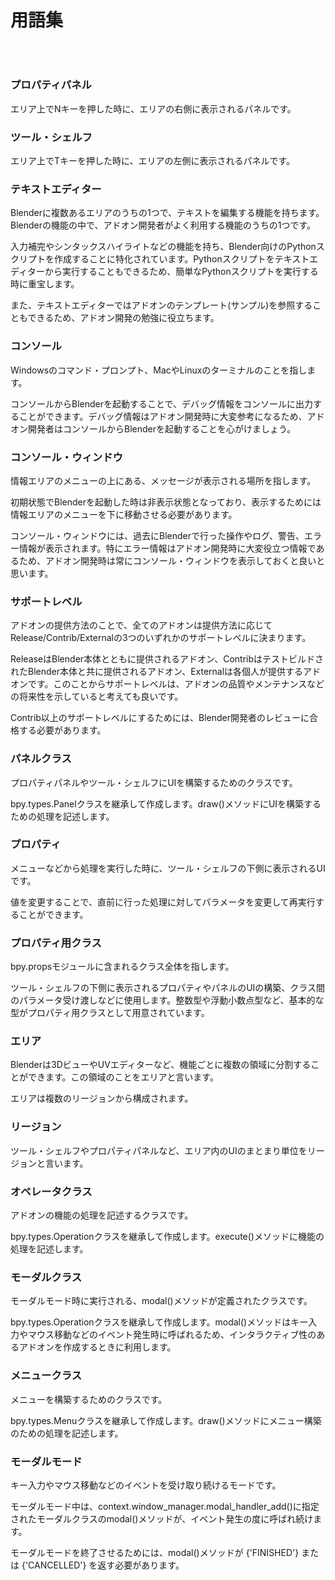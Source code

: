 <div id="sect_title_img_0_0"></div>

<div id="sect_title_text"></div>

# 用語集

<div id="preface"></div>

###### 　


### プロパティパネル

エリア上でNキーを押した時に、エリアの右側に表示されるパネルです。

### ツール・シェルフ

エリア上でTキーを押した時に、エリアの左側に表示されるパネルです。

### テキストエディター

Blenderに複数あるエリアのうちの1つで、テキストを編集する機能を持ちます。Blenderの機能の中で、アドオン開発者がよく利用する機能のうちの1つです。

入力補完やシンタックスハイライトなどの機能を持ち、Blender向けのPythonスクリプトを作成することに特化されています。Pythonスクリプトをテキストエディターから実行することもできるため、簡単なPythonスクリプトを実行する時に重宝します。

また、テキストエディターではアドオンのテンプレート(サンプル)を参照することもできるため、アドオン開発の勉強に役立ちます。

### コンソール

Windowsのコマンド・プロンプト、MacやLinuxのターミナルのことを指します。

コンソールからBlenderを起動することで、デバッグ情報をコンソールに出力することができます。デバッグ情報はアドオン開発時に大変参考になるため、アドオン開発者はコンソールからBlenderを起動することを心がけましょう。

### コンソール・ウィンドウ

情報エリアのメニューの上にある、メッセージが表示される場所を指します。

初期状態でBlenderを起動した時は非表示状態となっており、表示するためには情報エリアのメニューを下に移動させる必要があります。

コンソール・ウィンドウには、過去にBlenderで行った操作やログ、警告、エラー情報が表示されます。特にエラー情報はアドオン開発時に大変役立つ情報であるため、アドオン開発時は常にコンソール・ウィンドウを表示しておくと良いと思います。

### サポートレベル

アドオンの提供方法のことで、全てのアドオンは提供方法に応じてRelease/Contrib/Externalの3つのいずれかのサポートレベルに決まります。

ReleaseはBlender本体とともに提供されるアドオン、ContribはテストビルドされたBlender本体と共に提供されるアドオン、Externalは各個人が提供するアドオンです。このことからサポートレベルは、アドオンの品質やメンテナンスなどの将来性を示していると考えても良いです。

Contrib以上のサポートレベルにするためには、Blender開発者のレビューに合格する必要があります。

### パネルクラス

プロパティパネルやツール・シェルフにUIを構築するためのクラスです。

bpy.types.Panelクラスを継承して作成します。draw()メソッドにUIを構築するための処理を記述します。

### プロパティ

メニューなどから処理を実行した時に、ツール・シェルフの下側に表示されるUIです。

値を変更することで、直前に行った処理に対してパラメータを変更して再実行することができます。

### プロパティ用クラス

bpy.propsモジュールに含まれるクラス全体を指します。

ツール・シェルフの下側に表示されるプロパティやパネルのUIの構築、クラス間のパラメータ受け渡しなどに使用します。整数型や浮動小数点型など、基本的な型がプロパティ用クラスとして用意されています。

### エリア

Blenderは3DビューやUVエディターなど、機能ごとに複数の領域に分割することができます。この領域のことをエリアと言います。

エリアは複数のリージョンから構成されます。

### リージョン

ツール・シェルフやプロパティパネルなど、エリア内のUIのまとまり単位をリージョンと言います。

### オペレータクラス

アドオンの機能の処理を記述するクラスです。

bpy.types.Operationクラスを継承して作成します。execute()メソッドに機能の処理を記述します。

### モーダルクラス

モーダルモード時に実行される、modal()メソッドが定義されたクラスです。

bpy.types.Operationクラスを継承して作成します。modal()メソッドはキー入力やマウス移動などのイベント発生時に呼ばれるため、インタラクティブ性のあるアドオンを作成するときに利用します。

<div id="space_m"></div>

### メニュークラス

メニューを構築するためのクラスです。

bpy.types.Menuクラスを継承して作成します。draw()メソッドにメニュー構築のための処理を記述します。

### モーダルモード

キー入力やマウス移動などのイベントを受け取り続けるモードです。

モーダルモード中は、context.window_manager.modal_handler_add()に指定されたモーダルクラスのmodal()メソッドが、イベント発生の度に呼ばれ続けます。

モーダルモードを終了させるためには、modal()メソッドが {'FINISHED'} または {'CANCELLED'} を返す必要があります。

